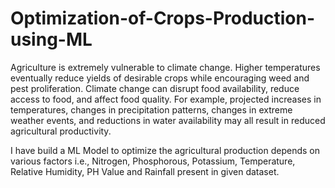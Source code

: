 # Optimization-of-Crops-Production-using-ML

Agriculture is extremely vulnerable to climate change. Higher temperatures eventually reduce yields of desirable crops
while encouraging weed and pest proliferation. Climate change can disrupt food availability, reduce access to food,
and affect food quality. For example, projected increases in temperatures, changes in precipitation patterns, 
changes in extreme weather events, and reductions in water availability may all result in reduced agricultural productivity.

I have build a ML Model to optimize the agricultural production depends on various factors i.e., Nitrogen, Phosphorous, 
Potassium, Temperature, Relative Humidity, PH Value and Rainfall present in given dataset.
